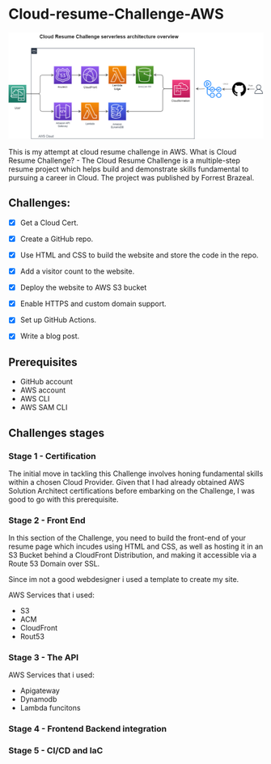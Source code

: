 # Cloud-resume-Challenge-AWS 

![architecture-diagram](./assets/architecture-diagram.png)

This is my attempt at cloud resume challenge in AWS. What is Cloud Resume Challenge? - The Cloud Resume Challenge is a multiple-step resume project which helps build and demonstrate skills fundamental to pursuing a career in Cloud. The project was published by Forrest Brazeal.


## Challenges:

- [x] Get a Cloud Cert.
- [x] Create a GitHub repo.
- [x] Use HTML and CSS to build the website and store the code in the repo.
- [x] Add a visitor count to the website.
- [x] Deploy the website to AWS S3 bucket
- [x] Enable HTTPS and custom domain support.
- [x] Set up GitHub Actions.
- [x] Write a blog post.


## Prerequisites 

- GitHub account
- AWS account
- AWS CLI 
- AWS SAM CLI 


## Challenges stages 

### Stage 1 - Certification

The initial move in tackling this Challenge involves honing fundamental skills within a chosen Cloud Provider. Given that I had already obtained AWS Solution Architect certifications before embarking on the Challenge, I was good to go with this prerequisite.

### Stage 2 - Front End 


In this section of the Challenge,  you need to build the front-end of your resume page which incudes using HTML and CSS, as well as hosting it in an S3 Bucket behind a CloudFront Distribution, and making it accessible via a Route 53 Domain over SSL.

Since im not a good  webdesigner i used a template  to create my site. 

AWS Services that i used:
- S3
- ACM
- CloudFront
- Rout53




### Stage 3 - The API 

AWS Services that i used:

- Apigateway
- Dynamodb
- Lambda funcitons



### Stage 4 - Frontend Backend integration


### Stage 5 - CI/CD and IaC



 